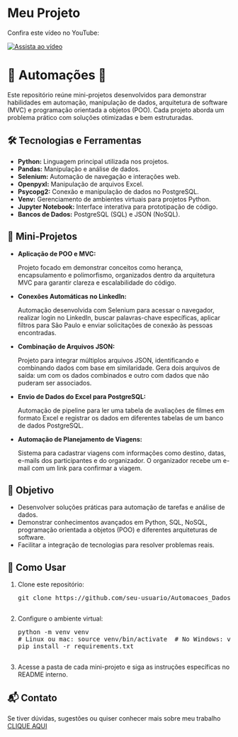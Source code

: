 # Meu Projeto

Confira este vídeo no YouTube:

[![Assista ao vídeo](https://img.youtube.com/vi/FzNInSWVKOo/0.jpg)](https://www.youtube.com/watch?v=FzNInSWVKOo)

<h1>🤖 Automações 📂</h1>
<p>
  Este repositório reúne mini-projetos desenvolvidos para demonstrar habilidades em automação, manipulação de dados, arquitetura de software (MVC) e programação orientada a objetos (POO).  
  Cada projeto aborda um problema prático com soluções otimizadas e bem estruturadas.
</p>

<h2>🛠️ Tecnologias e Ferramentas</h2>
<ul>
  <li><b>Python:</b> Linguagem principal utilizada nos projetos.</li>
  <li><b>Pandas:</b> Manipulação e análise de dados.</li>
  <li><b>Selenium:</b> Automação de navegação e interações web.</li>
  <li><b>Openpyxl:</b> Manipulação de arquivos Excel.</li>
  <li><b>Psycopg2:</b> Conexão e manipulação de dados no PostgreSQL.</li>
  <li><b>Venv:</b> Gerenciamento de ambientes virtuais para projetos Python.</li>
  <li><b>Jupyter Notebook:</b> Interface interativa para prototipação de código.</li>
  <li><b>Bancos de Dados:</b> PostgreSQL (SQL) e JSON (NoSQL).</li>
</ul>

<h2>📁 Mini-Projetos</h2>
<ul>
<li>
    <b>Aplicação de POO e MVC:</b>
    <p>
      Projeto focado em demonstrar conceitos como herança, encapsulamento e polimorfismo, organizados dentro da arquitetura MVC para garantir clareza e escalabilidade do código.
    </p>
  </li>
  <li>
    <b>Conexões Automáticas no LinkedIn:</b> 
    <p>
      Automação desenvolvida com Selenium para acessar o navegador, realizar login no LinkedIn, buscar palavras-chave específicas, aplicar filtros para São Paulo e enviar solicitações de conexão às pessoas encontradas.
    </p>
  </li>
  <li>
    <b>Combinação de Arquivos JSON:</b>
    <p>
      Projeto para integrar múltiplos arquivos JSON, identificando e combinando dados com base em similaridade. Gera dois arquivos de saída: um com os dados combinados e outro com dados que não puderam ser associados.
    </p>
  </li>
  <li>
    <b>Envio de Dados do Excel para PostgreSQL:</b>
    <p>
      Automação de pipeline para ler uma tabela de avaliações de filmes em formato Excel e registrar os dados em diferentes tabelas de um banco de dados PostgreSQL.
    </p>
  </li>
  <li>
    <b>Automação de Planejamento de Viagens:</b>
    <p>
      Sistema para cadastrar viagens com informações como destino, datas, e-mails dos participantes e do organizador. O organizador recebe um e-mail com um link para confirmar a viagem.
    </p>
  </li>
</ul>

<h2>🎯 Objetivo</h2>
<ul>
  <li>Desenvolver soluções práticas para automação de tarefas e análise de dados.</li>
  <li>Demonstrar conhecimentos avançados em Python, SQL, NoSQL, programação orientada a objetos (POO) e diferentes arquiteturas de software.</li>
  <li>Facilitar a integração de tecnologias para resolver problemas reais.</li>
</ul>

<h2>🚀 Como Usar</h2>
<ol>
  <li>Clone este repositório:
    <pre>
git clone https://github.com/seu-usuario/Automacoes_Dados_POO.git
    </pre>
  </li>
  <li>Configure o ambiente virtual:
    <pre>
python -m venv venv
# Linux ou mac: source venv/bin/activate  # No Windows: venv\Scripts\activate
pip install -r requirements.txt
    </pre>
  </li>
  <li>Acesse a pasta de cada mini-projeto e siga as instruções específicas no README interno.</li>
</ol>

<h2>📬 Contato</h2>
<p>
  Se tiver dúvidas, sugestões ou quiser conhecer mais sobre meu trabalho <a href="https://kaiquevfreitas.github.io/Site_Portifolio/">CLIQUE AQUI</a>
</p>
